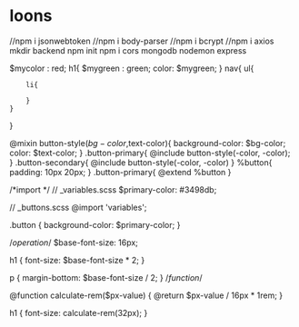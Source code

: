 # loons
//npm i jsonwebtoken
//npm i body-parser
//npm i bcrypt
//npm i axios
mkdir backend
npm init
npm i cors mongodb nodemon express


$mycolor : red;
h1{
    $mygreen : green;
    color: $mygreen;
}
nav{
    ul{

        li{

        }
    }
}

@mixin button-style($bg-color,$text-color){
    background-color: $bg-color;
    color: $text-color;
}
.button-primary{
    @include button-style(-color, -color);
}
.button-secondary{
    @include button-style(-color, -color)
}
%button{
    padding: 10px 20px;
}
.button-primary{
    @extend %button
}


/*import */
// _variables.scss
$primary-color: #3498db;

// _buttons.scss
@import 'variables';

.button {
  background-color: $primary-color;
}

/*operation*/
$base-font-size: 16px;

h1 {
  font-size: $base-font-size * 2;
}

p {
  margin-bottom: $base-font-size / 2;
}
/*function*/

@function calculate-rem($px-value) {
    @return $px-value / 16px * 1rem;
  }
  
  h1 {
    font-size: calculate-rem(32px);
  }
